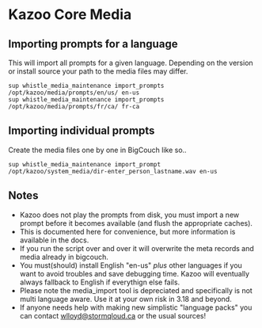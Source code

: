 # Kazoo Core Media

## Importing prompts for a language

This will import all prompts for a given language.  Depending on the version or install source your path to the media files may differ.

```
sup whistle_media_maintenance import_prompts /opt/kazoo/media/prompts/en/us/ en-us
sup whistle_media_maintenance import_prompts /opt/kazoo/media/prompts/fr/ca/ fr-ca
```

## Importing individual prompts

Create the media files one by one in BigCouch like so..

```
sup whistle_media_maintenance import_prompt /opt/kazoo/system_media/dir-enter_person_lastname.wav en-us
```

## Notes

* Kazoo does not play the prompts from disk, you must import a new prompt before it becomes available (and flush the appropriate caches).
* This is documented here for convenience, but more information is available in the docs.
* If you run the script over and over it will overwrite the meta records and media already in bigcouch.
* You must(should) install English "en-us" *plus* other languages if you want to avoid troubles and save debugging time.  Kazoo will eventually always fallback to English if everythign else fails.
* Please note the media_import tool is depreciated and specifically is not multi language aware.  Use it at your own risk in 3.18 and beyond.
* If anyone needs help with making new simplistic "language packs" you can contact wlloyd@stormqloud.ca or the usual sources!

